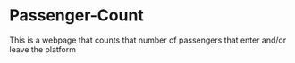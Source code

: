 # Passenger-Count

This is a webpage that counts that number of passengers that enter and/or leave the platform
